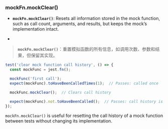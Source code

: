 ### mockFn.mockClear()

- **`mockFn.mockClear()`**: Resets all information stored in the mock function, such as call count, arguments, and results, but keeps the mock’s implementation intact.

- <audio src="..\..\mp3\__`mockFn.mockC.mp3"></audio>

> **`mockFn.mockClear()`**：重置模拟函数的所有信息，如调用次数、参数和结果，但保留其实现。
>
> <audio src="..\..\mp3\`mockFn.mockCle.mp3"></audio>

```js
test('clear mock function call history', () => {
  const mockFunc = jest.fn();

  mockFunc('first call');
  expect(mockFunc).toHaveBeenCalledTimes(1);  // Passes: called once

  mockFunc.mockClear();  // Clears call history

  expect(mockFunc).not.toHaveBeenCalled();  // Passes: call history is cleared
});
```

`mockFn.mockClear()` is useful for resetting the call history of a mock function between tests without changing its implementation.